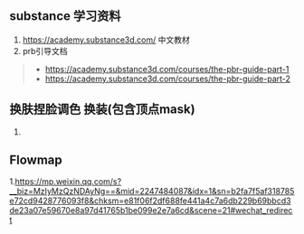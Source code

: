 ## substance 学习资料
1. https://academy.substance3d.com/ 中文教材
2. prb引导文档
>* https://academy.substance3d.com/courses/the-pbr-guide-part-1
>* https://academy.substance3d.com/courses/the-pbr-guide-part-2


## 换肤捏脸调色 换装(包含顶点mask)
1.


## Flowmap
1.https://mp.weixin.qq.com/s?__biz=MzIyMzQzNDAyNg==&mid=2247484087&idx=1&sn=b2fa7f5af318785e72cd9428776093f8&chksm=e81f06f2df688fe441a4c7a6db229b69bbcd3de23a07e59670e8a97d41765b1be099e2e7a6cd&scene=21#wechat_redirect
